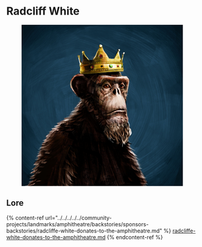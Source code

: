# Radcliff White

<figure><img src="../../../../../../../.gitbook/assets/Radcliff_White.jpg" alt=""><figcaption></figcaption></figure>

## Lore

{% content-ref url="../../../../../community-projects/landmarks/amphitheatre/backstories/sponsors-backstories/radcliffe-white-donates-to-the-amphitheatre.md" %}
[radcliffe-white-donates-to-the-amphitheatre.md](../../../../../community-projects/landmarks/amphitheatre/backstories/sponsors-backstories/radcliffe-white-donates-to-the-amphitheatre.md)
{% endcontent-ref %}
